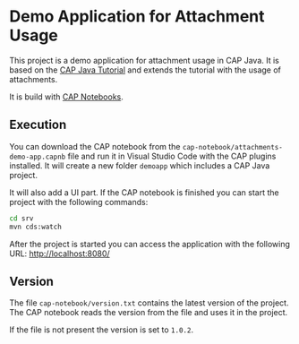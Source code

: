 # Demo Application for Attachment Usage

This project is a demo application for attachment usage in CAP Java.
It is based on the [CAP Java Tutorial](https://cap.cloud.sap/docs/java/getting-started)
and extends the tutorial with the usage of attachments.

It is build with [CAP Notebooks](https://cap.cloud.sap/docs/tools/#cap-vscode-notebook).

## Execution

You can download the CAP notebook from the `cap-notebook/attachments-demo-app.capnb` file and run it in Visual Studio
Code with the CAP plugins installed.
It will create a new folder `demoapp` which includes a CAP Java project.

It will also add a UI part.
If the CAP notebook is finished you can start the project with the following commands:

```sh
cd srv
mvn cds:watch
```

After the project is started you can access the application with the following URL:
[http://localhost:8080/](http://localhost:8080/)

## Version

The file `cap-notebook/version.txt` contains the latest version of the project.
The CAP notebook reads the version from the file and uses it in the project.

If the file is not present the version is set to `1.0.2`.
